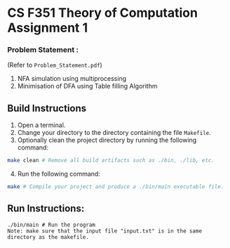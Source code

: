 # CS F351 Theory of Computation Assignment 1

### Problem Statement : 
(Refer to ```Problem_Statement.pdf```)
1. NFA simulation using multiprocessing
2. Minimisation of DFA using Table filling Algorithm

## Build Instructions
1. Open a terminal.
2. Change your directory to the directory containing the file `Makefile`.
3. Optionally clean the project directory by running the following command:

```sh
make clean # Remove all build artifacts such as ./bin, ./lib, etc.
```

4. Run the following command:

```sh
make # Compile your project and produce a ./bin/main executable file. 
```


## Run Instructions:

```
./bin/main # Run the program
Note: make sure that the input file "input.txt" is in the same directory as the makefile.
```
